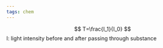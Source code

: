 ```yaml
---
tags: chem
---
```

$$ T=\frac{I_1}{I_0} $$
I: light intensity before and after passing through substance
